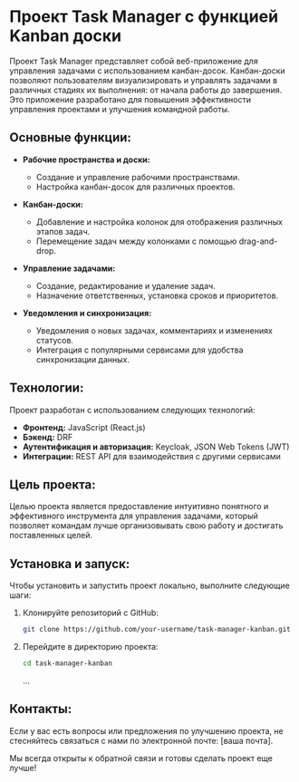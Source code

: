 # Проект Task Manager с функцией Kanban доски

Проект Task Manager представляет собой веб-приложение для управления задачами с использованием канбан-досок. Канбан-доски позволяют пользователям визуализировать и управлять задачами в различных стадиях их выполнения: от начала работы до завершения. Это приложение разработано для повышения эффективности управления проектами и улучшения командной работы.

## Основные функции:

- **Рабочие пространства и доски:**
  - Создание и управление рабочими пространствами.
  - Настройка канбан-досок для различных проектов.

- **Канбан-доски:**
  - Добавление и настройка колонок для отображения различных этапов задач.
  - Перемещение задач между колонками с помощью drag-and-drop.

- **Управление задачами:**
  - Создание, редактирование и удаление задач.
  - Назначение ответственных, установка сроков и приоритетов.

- **Уведомления и синхронизация:**
  - Уведомления о новых задачах, комментариях и изменениях статусов.
  - Интеграция с популярными сервисами для удобства синхронизации данных.

## Технологии:

Проект разработан с использованием следующих технологий:

- **Фронтенд:** JavaScript (React.js)
- **Бэкенд:** DRF
- **Аутентификация и авторизация:** Keycloak, JSON Web Tokens (JWT)
- **Интеграции:** REST API для взаимодействия с другими сервисами

## Цель проекта:

Целью проекта является предоставление интуитивно понятного и эффективного инструмента для управления задачами, который позволяет командам лучше организовывать свою работу и достигать поставленных целей.

## Установка и запуск:

Чтобы установить и запустить проект локально, выполните следующие шаги:

1. Клонируйте репозиторий с GitHub:
    ```bash
    git clone https://github.com/your-username/task-manager-kanban.git
    ```
2. Перейдите в директорию проекта:
    ```bash
    cd task-manager-kanban
    ```
    ...

## Контакты:

Если у вас есть вопросы или предложения по улучшению проекта, не стесняйтесь связаться с нами по электронной почте: [ваша почта].

Мы всегда открыты к обратной связи и готовы сделать проект еще лучше!
